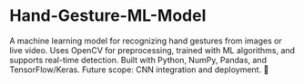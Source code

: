 # Hand-Gesture-ML-Model
A machine learning model for recognizing hand gestures from images or live video. Uses OpenCV for preprocessing, trained with ML algorithms, and supports real-time detection. Built with Python, NumPy, Pandas, and TensorFlow/Keras. Future scope: CNN integration and deployment. 🚀
